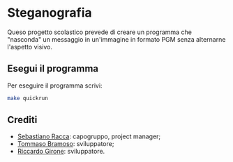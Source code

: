 # Steganografia
Queso progetto scolastico prevede di creare un programma che "nasconda" un messaggio in un'immagine in formato PGM senza alternarne l'aspetto visivo.

## Esegui il programma
Per eseguire il programma scrivi:
```bash
make quickrun
```

## Crediti
- [Sebastiano Racca](https://github.com/Sebastiano-Racca): capogruppo, project manager;
- [Tommaso Bramoso](https://github.com/Tommaso-Bramoso): sviluppatore;
- [Riccardo Girone](https://github.com/Girone-Riccardo): sviluppatore.
